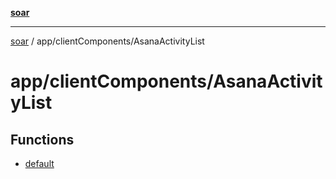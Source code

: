 [**soar**](../../../README.md)

***

[soar](../../../modules.md) / app/clientComponents/AsanaActivityList

# app/clientComponents/AsanaActivityList

## Functions

- [default](functions/default.md)
